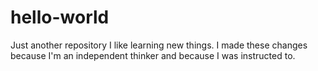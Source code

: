 # hello-world
Just another repository
I like learning new things.
I made these changes because I'm an independent thinker and because I was instructed to.
